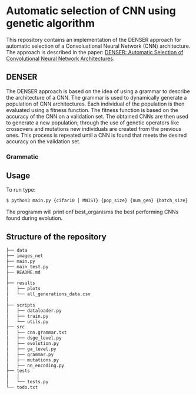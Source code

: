 # Automatic selection of CNN using genetic algorithm

This repository contains an implementation of the DENSER approach for automatic selection of a Convoluational Neural Network (CNN) architecture. The approach is described in the paper: [DENSER: Automatic Selection of Convolutional Neural Network Architectures](https://arxiv.org/abs/1904.08900).

## DENSER
The DENSER approach is based on the idea of using a grammar to describe the architecture of a CNN. The grammar is used to dynamically generate a population of CNN architectures. Each individual of the population is then evaluated using a fitness function. The fitness function is based on the accuracy of the CNN on a validation set. The obtained CNNs are then used to generate a new population; through the use of genetic operators like crossovers and mutations new individuals are created from the previous ones. This process is repeated until a CNN is found that meets the desired accuracy on the validation set.

### Grammatic

## Usage
To run type:
```bash
$ python3 main.py {cifar10 │ MNIST} {pop_size} {num_gen} {batch_size}
```
The programm will print onf best_organisms the best performing CNNs found during evolution.

## Structure of the repository
``` bash
├── data
├── images_net
├── main.py
├── main_test.py
├── README.md
│
├── results
│   ├── plots
│   └── all_generations_data.csv
│   
├── scripts
│   ├── dataloader.py
│   ├── train.py
│   └── utils.py
├── src
│   ├── cnn.grammar.txt
│   ├── dsge_level.py
│   ├── evolution.py
│   ├── ga_level.py
│   ├── grammar.py
│   ├── mutations.py
│   ├── nn_encoding.py
├── tests
│   │   
│   └── tests.py
└── todo.txt
``` 

